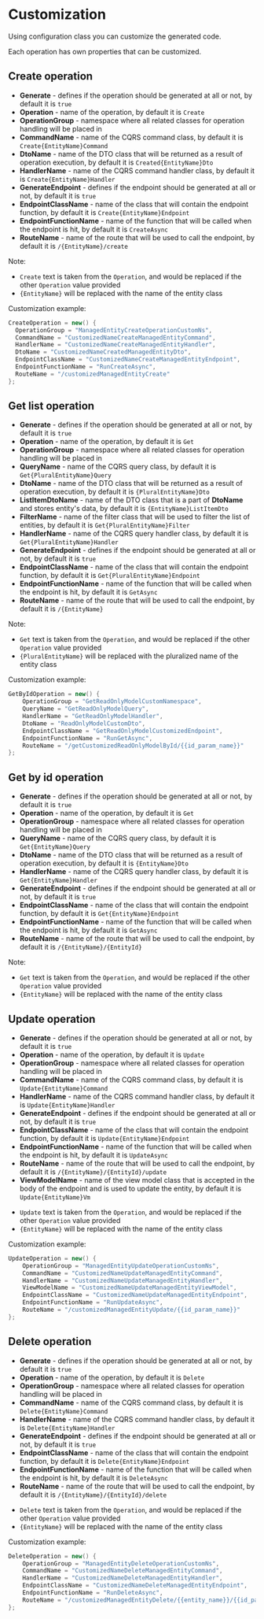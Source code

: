 # Customization

Using configuration class you can customize the generated code.

Each operation has own properties that can be customized.

## Create operation

- **Generate** - defines if the operation should be generated at all or not, by default it is `true`
- **Operation** - name of the operation, by default it is `Create`
- **OperationGroup** - namespace where all related classes for operation handling will be placed in
- **CommandName** - name of the CQRS command class, by default it is `Create{EntityName}Command`
- **DtoName** - name of the DTO class that will be returned as a result of operation execution, by default it is
  `Created{EntityName}Dto`
- **HandlerName** - name of the CQRS command handler class, by default it is `Create{EntityName}Handler`
- **GenerateEndpoint** - defines if the endpoint should be generated at all or not, by default it is `true`
- **EndpointClassName** - name of the class that will contain the endpoint function, by default it is
  `Create{EntityName}Endpoint`
- **EndpointFunctionName** - name of the function that will be called when the endpoint is hit, by default it is
  `CreateAsync`
- **RouteName** - name of the route that will be used to call the endpoint, by default it is `/{EntityName}/create`

Note:

* `Create` text is taken from the `Operation`, and would be replaced if the other `Operation` value provided
* `{EntityName}` will be replaced with the name of the entity class

Customization example:

```csharp
CreateOperation = new() {
  OperationGroup = "ManagedEntityCreateOperationCustomNs",
  CommandName = "CustomizedNameCreateManagedEntityCommand",
  HandlerName = "CustomizedNameCreateManagedEntityHandler",
  DtoName = "CustomizedNameCreatedManagedEntityDto",
  EndpointClassName = "CustomizedNameCreateManagedEntityEndpoint",
  EndpointFunctionName = "RunCreateAsync",
  RouteName = "/customizedManagedEntityCreate"
};
```

## Get list operation

- **Generate** - defines if the operation should be generated at all or not, by default it is `true`
- **Operation** - name of the operation, by default it is `Get`
- **OperationGroup** - namespace where all related classes for operation handling will be placed in
- **QueryName** - name of the CQRS query class, by default it is `Get{PluralEntityName}Query`
- **DtoName** - name of the DTO class that will be returned as a result of operation execution, by default it is
  `{PluralEntityName}Dto`
- **ListItemDtoName** - name of the DTO class that is a part of **DtoName** and stores entity's data, by default it is
  `{EntityName}ListItemDto`
- **FilterName** - name of the filter class that will be used to filter the list of entities, by default it is
  `Get{PluralEntityName}Filter`
- **HandlerName** - name of the CQRS query handler class, by default it is `Get{PluralEntityName}Handler`
- **GenerateEndpoint** - defines if the endpoint should be generated at all or not, by default it is `true`
- **EndpointClassName** - name of the class that will contain the endpoint function, by default it is
  `Get{PluralEntityName}Endpoint`
- **EndpointFunctionName** - name of the function that will be called when the endpoint is hit, by default it is
  `GetAsync`
- **RouteName** - name of the route that will be used to call the endpoint, by default it is `/{EntityName}`

Note:

* `Get` text is taken from the `Operation`, and would be replaced if the other `Operation` value provided
* `{PluralEntityName}` will be replaced with the pluralized name of the entity class

Customization example:

```csharp
GetByIdOperation = new() {
    OperationGroup = "GetReadOnlyModelCustomNamespace",
    QueryName = "GetReadOnlyModelQuery",
    HandlerName = "GetReadOnlyModelHandler",
    DtoName = "ReadOnlyModelCustomDto",
    EndpointClassName = "GetReadOnlyModelCustomizedEndpoint",
    EndpointFunctionName = "RunGetAsync",
    RouteName = "/getCustomizedReadOnlyModelById/{{id_param_name}}"
};
```

## Get by id operation

- **Generate** - defines if the operation should be generated at all or not, by default it is `true`
- **Operation** - name of the operation, by default it is `Get`
- **OperationGroup** - namespace where all related classes for operation handling will be placed in
- **QueryName** - name of the CQRS query class, by default it is `Get{EntityName}Query`
- **DtoName** - name of the DTO class that will be returned as a result of operation execution, by default it is
  `{EntityName}Dto`
- **HandlerName** - name of the CQRS query handler class, by default it is `Get{EntityName}Handler`
- **GenerateEndpoint** - defines if the endpoint should be generated at all or not, by default it is `true`
- **EndpointClassName** - name of the class that will contain the endpoint function, by default it is
  `Get{EntityName}Endpoint`
- **EndpointFunctionName** - name of the function that will be called when the endpoint is hit, by default it is
  `GetAsync`
- **RouteName** - name of the route that will be used to call the endpoint, by default it is `/{EntityName}/{EntityId}`

Note:

* `Get` text is taken from the `Operation`, and would be replaced if the other `Operation` value provided
* `{EntityName}` will be replaced with the name of the entity class

## Update operation

- **Generate** - defines if the operation should be generated at all or not, by default it is `true`
- **Operation** - name of the operation, by default it is `Update`
- **OperationGroup** - namespace where all related classes for operation handling will be placed in
- **CommandName** - name of the CQRS command class, by default it is `Update{EntityName}Command`
- **HandlerName** - name of the CQRS command handler class, by default it is `Update{EntityName}Handler`
- **GenerateEndpoint** - defines if the endpoint should be generated at all or not, by default it is `true`
- **EndpointClassName** - name of the class that will contain the endpoint function, by default it is
  `Update{EntityName}Endpoint`
- **EndpointFunctionName** - name of the function that will be called when the endpoint is hit, by default it is
  `UpdateAsync`
- **RouteName** - name of the route that will be used to call the endpoint, by default it is
  `/{EntityName}/{EntityId}/update`
- **ViewModelName** - name of the view model class that is accepted in the body of the endpoint and is used to update
  the entity, by default it is `Update{EntityName}Vm`

* `Update` text is taken from the `Operation`, and would be replaced if the other `Operation` value provided
* `{EntityName}` will be replaced with the name of the entity class

Customization example:

```csharp
UpdateOperation = new() {
    OperationGroup = "ManagedEntityUpdateOperationCustomNs",
    CommandName = "CustomizedNameUpdateManagedEntityCommand",
    HandlerName = "CustomizedNameUpdateManagedEntityHandler",
    ViewModelName = "CustomizedNameUpdateManagedEntityViewModel",
    EndpointClassName = "CustomizedNameUpdateManagedEntityEndpoint",
    EndpointFunctionName = "RunUpdateAsync",
    RouteName = "/customizedManagedEntityUpdate/{{id_param_name}}"
};
```

## Delete operation
- **Generate** - defines if the operation should be generated at all or not, by default it is `true`
- **Operation** - name of the operation, by default it is `Delete`
- **OperationGroup** - namespace where all related classes for operation handling will be placed in
- **CommandName** - name of the CQRS command class, by default it is `Delete{EntityName}Command`
- **HandlerName** - name of the CQRS command handler class, by default it is `Delete{EntityName}Handler`
- **GenerateEndpoint** - defines if the endpoint should be generated at all or not, by default it is `true`
- **EndpointClassName** - name of the class that will contain the endpoint function, by default it is
  `Delete{EntityName}Endpoint`
- **EndpointFunctionName** - name of the function that will be called when the endpoint is hit, by default it is
  `DeleteAsync`
- **RouteName** - name of the route that will be used to call the endpoint, by default it is
  `/{EntityName}/{EntityId}/delete`

* `Delete` text is taken from the `Operation`, and would be replaced if the other `Operation` value provided
* `{EntityName}` will be replaced with the name of the entity class

Customization example:

```csharp
DeleteOperation = new() {
    OperationGroup = "ManagedEntityDeleteOperationCustomNs",
    CommandName = "CustomizedNameDeleteManagedEntityCommand",
    HandlerName = "CustomizedNameDeleteManagedEntityHandler",
    EndpointClassName = "CustomizedNameDeleteManagedEntityEndpoint",
    EndpointFunctionName = "RunDeleteAsync",
    RouteName = "/customizedManagedEntityDelete/{{entity_name}}/{{id_param_name}}"
};
```